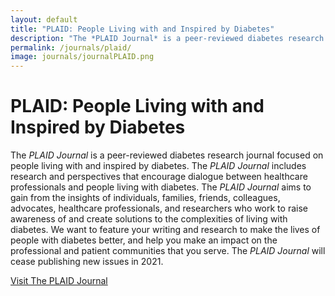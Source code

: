 ```yaml
---
layout: default
title: "PLAID: People Living with and Inspired by Diabetes"
description: "The *PLAID Journal* is a peer-reviewed diabetes research journal focused on people living with and inspired by diabetes."
permalink: /journals/plaid/
image: journals/journalPLAID.png
---
```


# PLAID: People Living with and Inspired by Diabetes

The *PLAID Journal* is a peer-reviewed diabetes research journal focused on people living with and inspired by diabetes. The *PLAID Journal* includes research and perspectives that encourage dialogue between healthcare professionals and people living with diabetes. The *PLAID Journal* aims to gain from the insights of individuals, families, friends, colleagues, advocates, healthcare professionals, and researchers who work to raise awareness of and create solutions to the complexities of living with diabetes. We want to feature your writing and research to make the lives of people with diabetes better, and help you make an impact on the professional and patient communities that you serve. The *PLAID Journal* will cease publishing new issues in 2021.

[Visit The PLAID Journal](https://theplaidjournal.com/index.php/CoM "PLAID Homepage")
